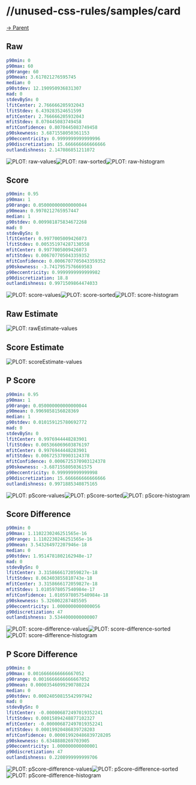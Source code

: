 
# //unused-css-rules/samples/card

[→ Parent](../..)


## Raw


```yaml
p90min: 0
p90max: 60
p90range: 60
p90mean: 3.617021276595745
median: 0
p90stdev: 12.190950936831307
mad: 0
stdevBySn: 0
lfitCenter: 2.766666205932043
lfitStdev: 6.439283524651599
mfitCenter: 2.766666205932043
mfitStdev: 8.070445083749458
mfitConfidence: 0.8070445083749458
p90skewness: 3.6871558050361153
p90eccentricity: 0.9999999999999996
p90discretization: 15.666666666666666
outlandishness: 2.147086851211072

```

![PLOT: raw-values](./raw/values.svg)![PLOT: raw-sorted](./raw/sorted.svg)![PLOT: raw-histogram](./raw/histogram.svg)
## Score


```yaml
p90min: 0.95
p90max: 1
p90range: 0.050000000000000044
p90mean: 0.9970212765957447
median: 1
p90stdev: 0.009981875834672268
mad: 0
stdevBySn: 0
lfitCenter: 0.9977005009426073
lfitStdev: 0.005351974287130558
mfitCenter: 0.9977005009426073
mfitStdev: 0.006707705043359352
mfitConfidence: 0.0006707705043359352
p90skewness: -3.7417957576669583
p90eccentricity: 0.9999999999999982
p90discretization: 18.8
outlandishness: 0.9971509864474033

```

![PLOT: score-values](./score/values.svg)![PLOT: score-sorted](./score/sorted.svg)![PLOT: score-histogram](./score/histogram.svg)
## Raw Estimate

![PLOT: rawEstimate-values](./rawEstimate/values.svg)
## Score Estimate

![PLOT: scoreEstimate-values](./scoreEstimate/values.svg)
## P Score


```yaml
p90min: 0.95
p90max: 1
p90range: 0.050000000000000044
p90mean: 0.9969858156028369
median: 1
p90stdev: 0.010159125780692772
mad: 0
stdevBySn: 0
lfitCenter: 0.9976944448283901
lfitStdev: 0.005366069603876197
mfitCenter: 0.9976944448283901
mfitStdev: 0.006725370903124378
mfitConfidence: 0.0006725370903124378
p90skewness: -3.6871558050361575
p90eccentricity: 0.999999999999998
p90discretization: 15.666666666666666
outlandishness: 0.9971885340875165

```

![PLOT: pScore-values](./pScore/values.svg)![PLOT: pScore-sorted](./pScore/sorted.svg)![PLOT: pScore-histogram](./pScore/histogram.svg)
## Score Difference


```yaml
p90min: 0
p90max: 1.1102230246251565e-16
p90range: 1.1102230246251565e-16
p90mean: 3.543264972207946e-18
median: 0
p90stdev: 1.9514781802162948e-17
mad: 0
stdevBySn: 0
lfitCenter: 3.3158666172059827e-18
lfitStdev: 8.063403855810743e-18
mfitCenter: 3.3158666172059827e-18
mfitStdev: 1.0105978057540984e-17
mfitConfidence: 1.0105978057540984e-18
p90skewness: 5.326002287485505
p90eccentricity: 1.0000000000000056
p90discretization: 47
outlandishness: 3.5344000000000007

```

![PLOT: score-difference-values](./score-difference/values.svg)![PLOT: score-difference-sorted](./score-difference/sorted.svg)![PLOT: score-difference-histogram](./score-difference/histogram.svg)
## P Score Difference


```yaml
p90min: 0
p90max: 0.0016666666666667052
p90range: 0.0016666666666667052
p90mean: 0.00003546099290780224
median: 0
p90stdev: 0.00024050815542997942
mad: 0
stdevBySn: 0
lfitCenter: -0.000006872497019352241
lfitStdev: 0.00015894248877102327
mfitCenter: -0.000006872497019352241
mfitStdev: 0.00019920486839728203
mfitConfidence: 0.000019920486839728205
p90skewness: 6.6348880269703905
p90eccentricity: 1.000000000000001
p90discretization: 47
outlandishness: 0.2208999999999706

```

![PLOT: pScore-difference-values](./pScore-difference/values.svg)![PLOT: pScore-difference-sorted](./pScore-difference/sorted.svg)![PLOT: pScore-difference-histogram](./pScore-difference/histogram.svg)